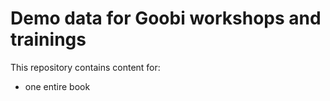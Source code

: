 # Demo data for Goobi workshops and trainings

This repository contains content for:
- one entire book
